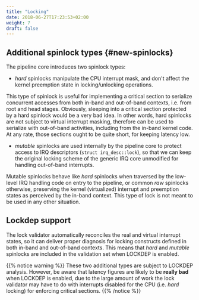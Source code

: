 ```yaml
---
title: "Locking"
date: 2018-06-27T17:23:53+02:00
weight: 7
draft: false
---
```


## Additional spinlock types {#new-spinlocks}

The pipeline core introduces two spinlock types:

+ *hard* spinlocks manipulate the CPU interrupt mask, and don't affect
  the kernel preemption state in locking/unlocking operations.

This type of spinlock is useful for implementing a critical section to
serialize concurrent accesses from both in-band and out-of-band
contexts, i.e. from root and head stages. Obviously, sleeping into a
critical section protected by a hard spinlock would be a very bad
idea. In other words, hard spinlocks are not subject to virtual
interrupt masking, therefore can be used to serialize with out-of-band
activities, including from the in-band kernel code. At any rate, those
sections ought to be quite short, for keeping latency low.

+ *mutable* spinlocks are used internally by the pipeline core to
  protect access to IRQ descriptors (`struct irq_desc::lock`), so that
  we can keep the original locking scheme of the generic IRQ core
  unmodified for handling out-of-band interrupts.

Mutable spinlocks behave like *hard* spinlocks when traversed by the
low-level IRQ handling code on entry to the pipeline, or common *raw*
spinlocks otherwise, preserving the kernel (virtualized) interrupt and
preemption states as perceived by the in-band context. This type of
lock is not meant to be used in any other situation.

## Lockdep support

The lock validator automatically reconciles the real and virtual
interrupt states, so it can deliver proper diagnosis for locking
constructs defined in both in-band and out-of-band contexts. This
means that *hard* and *mutable* spinlocks are included in the
validation set when LOCKDEP is enabled.

{{% notice warning %}}
These two additional types are subject to LOCKDEP analysis. However,
be aware that latency figures are likely to be **really bad** when
LOCKDEP is enabled, due to the large amount of work the lock validator
may have to do with interrupts disabled for the CPU (i.e. _hard_
locking) for enforcing critical sections.
{{% /notice %}}
